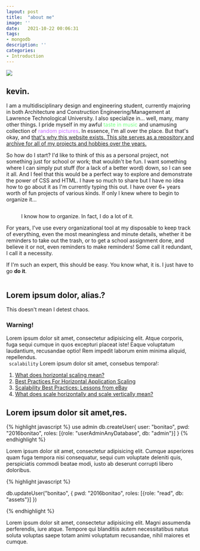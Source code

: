 ```yaml
---
layout: post
title:  "about me"
image: ''
date:   2021-10-22 00:06:31
tags:
- mongodb
description: ''
categories:
- Introduction
---
```


<img src="https://c.tenor.com/pvFJwncehzIAAAAM/hello-there-private-from-penguins-of-madagascar.gif">

## kevin.

I am a multidisciplinary design and engineering student, currently majoring in both Architecture and Construction Engineering/Management at Lawrence Technological University. I also specialize in... well, many, many other things. I pride myself in my awful <a href="spotify:track:5rmIMPXAlfidbd9f2AfwlQ?si=816f6379ef5445bb" style="text-decoration:none"><span style="color:#6EFF7D">taste in music</span></a> and unamusing collection of <a href="https://imgur.com/a/N5Lu6z9" style="text-decoration:none"><span style="color:#C56EFF">random pictures</span></a>. In essence, I'm all over the place. But that's okay, and <u>that's why this website exists. This site serves as a repository and archive for all of my projects and hobbies over the years.</u>

So how do I start? I'd like to think of this as a personal project, not something just for school or work; that wouldn't be fun. I want something where I can simply put stuff (for a lack of a better word) down, so I can see it all. And I feel that this would be a perfect way to explore and demonstrate the power of CSS and HTML. I have so much to share but I have no idea how to go about it as I'm currently typing this out. I have over 6+ years worth of fun projects of various kinds. If only I knew where to begin to organize it...

<figure class="foto-legenda">
	<img src="{{ "https://memegenerator.net/img/instances/72587001/organization-organization-everywhere.jpg"}}" alt="">
	<figcaption> <p>I know how to organize. In fact, I do a lot of it.</p>
	</figcaption>
</figure>

For years, I've use every organizational tool at my disposable to keep track of everything, even the most meaningless and minute details, whether it be reminders to take out the trash, or to get a school assignment done, and believe it or not, even reminders to make reminders! Some call it redundant, I call it a necessity. 

If I'm such an expert, this should be easy. You know what, it is. I just have to go **do it**.



<img src="https://octodex.github.com/images/codercat.jpg" alt="">

## Lorem ipsum dolor, alias.?

This doesn't mean I detest chaos.

### Warning!

Lorem ipsum dolor sit amet, consectetur adipisicing elit. Atque corporis, fuga sequi cumque in quos excepturi placeat iste! Eaque voluptatum laudantium, recusandae optio! Rem impedit laborum enim minima aliquid, repellendus.<br>
` scalability` Lorem ipsum dolor sit amet, consebus tempora!:

1. <a href="http://dba.stackexchange.com/questions/4508/what-does-horizontal-scaling-mean" target="_blank">What does horizontal scaling mean?</a>
2. <a href="https://blog.openshift.com/best-practices-for-horizontal-application-scaling/" target="_blank">Best Practices For Horizontal Application Scaling</a>
3. <a href="http://www.infoq.com/articles/ebay-scalability-best-practices" target="_blank">Scalability Best Practices: Lessons from eBay</a>
4. <a href="http://stackoverflow.com/questions/5401992/what-does-scale-horizontally-and-scale-vertically-mean" target="_blank">What does scale horizontally and scale vertically mean?</a>

## Lorem ipsum dolor sit amet,res.


{% highlight javascript %}
use admin
db.createUser{
	user: "bonitao",
	pwd: "2016bonitao",
	roles: [{role: "userAdminAnyDatabase", db: "admin"}]
}
{% endhighlight %}

Lorem ipsum dolor sit amet, consectetur adipisicing elit. Cumque asperiores quam fuga tempora nisi consequatur, sequi cum voluptate deleniti quis, perspiciatis commodi beatae modi, iusto ab deserunt corrupti libero doloribus.

{% highlight javascript %}

db.updateUser("bonitao",
{
	pwd: "2016bonitao",
	roles: [{role: "read", db: "assets"}]
})

{% endhighlight %}

Lorem ipsum dolor sit amet, consectetur adipisicing elit. Magni assumenda perferendis, iure atque. Tempore qui blanditiis autem necessitatibus natus soluta voluptas saepe totam animi voluptatum recusandae, nihil maiores et cumque.
